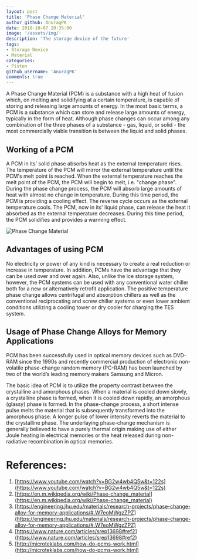 ```yaml
---
layout: post
title: 'Phase Change Material'
author_github: AnuragPK
date: 2018-10-07 20:35:00
image: '/assets/img/'
description: 'The storage device of the future'
tags:
- Storage Device
- Material
categories:
- Piston
github_username: 'AnuragPK'
comments: true
---
```


A Phase Change Material (PCM) is a substance with a high heat of fusion which, on melting and solidifying at a certain temperature, is capable of storing and releasing large amounts of energy. In the most basic terms, a PCM is a substance which can store and release large amounts of energy, typically in the form of heat. Although phase changes can occur among any combination of the three phases of a substance - gas, liquid, or solid - the most commercially viable transition is between the liquid and solid phases. 

## Working of a PCM 

A PCM in its’ solid phase absorbs heat as the external temperature rises. The temperature of the PCM will mirror the external temperature until the PCM's melt point is reached. When the external temperature reaches the melt point of the PCM, the PCM will begin to melt, i.e. "change phase". During the phase change process, the PCM will absorb large amounts of heat with almost no change in temperature. During this time period, the PCM is providing a cooling effect. The reverse cycle occurs as the external temperature cools. The PCM, now in its' liquid phase, can release the heat it absorbed as the external temperature decreases. During this time period, the PCM solidifies and provides a warming effect. 

![Phase Change Material](/blog/assets/img/phase-change-material/pcm.jpg)

## Advantages of using PCM 

No electricity or power of any kind is necessary to create a real reduction or increase in temperature. In addition, PCMs have the advantage that they can be used over and over again. Also, unlike the ice storage system, however, the PCM systems can be used with any conventional water chiller both for a new or alternatively retrofit application. The positive temperature phase change allows centrifugal and absorption chillers as well as the conventional reciprocating and screw chiller systems or even lower ambient conditions utilizing a cooling tower or dry cooler for charging the TES system.

## Usage of Phase Change Alloys for Memory Applications 

PCM has been successfully used in optical memory devices such as DVD-RAM since the 1990s and recently commercial production of electronic non-volatile phase-change random memory (PC-RAM) has been launched by two of the world’s leading memory makers Samsung and Micron. 

The basic idea of PCM is to utilize the property contrast between the crystalline and amorphous phases. When a material is cooled down slowly, a crystalline phase is formed, when it is cooled down rapidly, an amorphous (glassy) phase is formed. In the phase-change process, a short intense pulse melts the material that is subsequently transformed into the amorphous phase. A longer pulse of lower intensity reverts the material to the crystalline phase. The underlaying phase-change mechanism is generally believed to have a purely thermal origin making use of either Joule heating in electrical memories or the heat released during non-radiative recombination in optical memories. 

# References: 
1. [https://www.youtube.com/watch?v=BG2w4wb4Q5w&t=122s](https://www.youtube.com/watch?v=BG2w4wb4Q5w&t=122s)  
2. [https://en.m.wikipedia.org/wiki/Phase-change_material](https://en.m.wikipedia.org/wiki/Phase-change_material)
3. [https://engineering.jhu.edu/materials/research-projects/phase-change-alloy-for-memory-applications/#.W7eoMWgzZPZ](https://engineering.jhu.edu/materials/research-projects/phase-change-alloy-for-memory-applications/#.W7eoMWgzZPZ)
4. [https://www.nature.com/articles/srep13698#ref2](https://www.nature.com/articles/srep13698#ref2)
5. [http://microteklabs.com/how-do-pcms-work.html](http://microteklabs.com/how-do-pcms-work.html)
